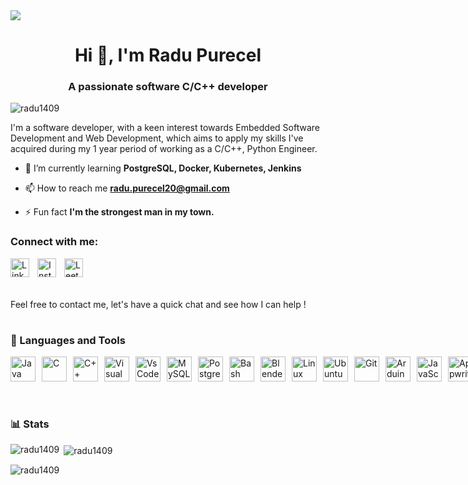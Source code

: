 <img src="https://raw.githubusercontent.com/Radu1409/Radu1409/main/BannerGitHub.png">
<h1 align="center">Hi 👋, I'm Radu Purecel</h1>
<h3 align="center">A passionate software C/C++ developer</h3>

<p align="left"> <img src="https://komarev.com/ghpvc/?username=radu1409&label=Profile%20views&color=0e75b6&style=flat" alt="radu1409" /> </p>

I'm a software developer, with a keen interest towards Embedded Software Development and Web Development, which aims to apply my skills I've acquired during my 1 year period of working as a C/C++, Python Engineer.

- 🌱 I’m currently learning **PostgreSQL, Docker, Kubernetes, Jenkins**

- 📫 How to reach me **radu.purecel20@gmail.com**

- ⚡ Fun fact **I'm the strongest man in my town.**


### Connect with me:
[<img align="left" src="https://raw.githubusercontent.com/rahuldkjain/github-profile-readme-generator/master/src/images/icons/Social/linked-in-alt.svg" alt="LinkedIn" width="30px" style="padding-right:10px;">](https://www.linkedin.com/in/radu-purecel-1173521b5/)
[<img align="left" src="https://raw.githubusercontent.com/rahuldkjain/github-profile-readme-generator/master/src/images/icons/Social/instagram.svg" alt="Instagram" width="30px" style="padding-right:10px;">](https://www.instagram.com/purecel_radu/)
[<img align="left" alt="LeetCode" width="30px" style="padding-right:10px;" src="https://raw.githubusercontent.com/rahuldkjain/github-profile-readme-generator/master/src/images/icons/Social/leet-code.svg">](https://leetcode.com/user9592EH/)

<br />
<br />
<br />

Feel free to contact me, let's have a quick chat and see how I can help !

#

### 🧰 Languages and Tools

<div style="display: flex;">
    <img alt="Java" width="40px" style="padding-right:10px;" src="https://cdn.jsdelivr.net/gh/devicons/devicon/icons/java/java-original.svg" />
    <img alt="C" width="40px" style="padding-right:10px;" src="https://cdn.jsdelivr.net/gh/devicons/devicon/icons/c/c-line.svg" />
    <img alt="C++" width="40px" style="padding-right:10px;" src="https://cdn.jsdelivr.net/gh/devicons/devicon/icons/cplusplus/cplusplus-line.svg" />
    <img alt="Visual Studio" width="40px" style="padding-right:10px;" src="https://cdn.jsdelivr.net/gh/devicons/devicon/icons/visualstudio/visualstudio-plain.svg" />
    <img alt="VsCode" width="40px" style="padding-right:10px;" src="https://cdn.jsdelivr.net/gh/devicons/devicon/icons/vscode/vscode-original.svg" />
    <img alt="MySQL" width="40px" style="padding-right:10px;" src="https://cdn.jsdelivr.net/gh/devicons/devicon/icons/mysql/mysql-original.svg" />
    <img alt="PostgreSQL" width="40px" style="padding-right:10px;" src="https://cdn.jsdelivr.net/gh/devicons/devicon/icons/postgresql/postgresql-original.svg" />
    <img alt="Bash" width="40px" style="padding-right:10px;" src="https://cdn.jsdelivr.net/gh/devicons/devicon/icons/bash/bash-original.svg" />
    <img alt="Blender" width="40px" style="padding-right:10px;" src="https://download.blender.org/branding/community/blender_community_badge_white.svg" />
    <img alt="Linux" width="40px" style="padding-right:10px;" src="https://cdn.jsdelivr.net/gh/devicons/devicon/icons/linux/linux-original.svg" />
    <img alt="Ubuntu" width="40px" style="padding-right:10px;" src="https://cdn.jsdelivr.net/gh/devicons/devicon/icons/ubuntu/ubuntu-plain.svg" />
    <img alt="Git" width="40px" style="padding-right:10px;" src="https://www.vectorlogo.zone/logos/git-scm/git-scm-icon.svg" />
    <img alt="Arduino" width="40px" style="padding-right:10px;" src="https://cdn.jsdelivr.net/gh/devicons/devicon/icons/arduino/arduino-original.svg" />
    <img alt="JavaScript" width="40px" style="padding-right:10px;" src="https://cdn.jsdelivr.net/gh/devicons/devicon/icons/javascript/javascript-original.svg" />
    <img alt="Appwrite" width="40px" style="padding-right:10px;" src="https://www.vectorlogo.zone/logos/appwriteio/appwriteio-icon.svg" />
    <img alt="HTML" width="40px" style="padding-right:10px;" src="https://cdn.jsdelivr.net/gh/devicons/devicon/icons/html5/html5-original.svg" />
    <img alt="CSS" width="40px" style="padding-right:10px;" src="https://cdn.jsdelivr.net/gh/devicons/devicon/icons/css3/css3-original.svg" />
    <img alt="JavaScript" width="40px" style="padding-right:10px;" src="https://cdn.jsdelivr.net/gh/devicons/devicon/icons/javascript/javascript-original.svg" />
    <img alt="Tailwind CSS" width="40px" style="padding-right:10px;" src="https://www.vectorlogo.zone/logos/tailwindcss/tailwindcss-icon.svg" />
    <img alt="React" width="40px" style="padding-right:10px;" src="https://cdn.jsdelivr.net/gh/devicons/devicon/icons/react/react-original.svg" />
    <img alt="Python" width="40px" style="padding-right:10px;" src="https://cdn.jsdelivr.net/gh/devicons/devicon/icons/python/python-original.svg" />
    <img alt="Postman" width="40px" style="padding-right:10px;" src="https://www.vectorlogo.zone/logos/getpostman/getpostman-icon.svg" />
    <img alt="Docker" width="40px" style="padding-right:10px;" src="https://cdn.jsdelivr.net/gh/devicons/devicon/icons/docker/docker-original.svg" />
    <img alt="Jenkins" width="40px" style="padding-right:10px;" src="https://cdn.jsdelivr.net/gh/devicons/devicon/icons/jenkins/jenkins-original.svg" />
    <img alt="OpenGL" width="40px" style="padding-right:10px;" src="https://cdn.jsdelivr.net/gh/devicons/devicon/icons/opengl/opengl-original.svg" />
</div>

<br/>

#

### 📊 Stats
<p><img align="left" src="https://github-readme-stats.vercel.app/api/top-langs?username=radu1409&show_icons=true&locale=en&layout=compact" alt="radu1409" /></p>

<p>&nbsp;<img align="center" src="https://github-readme-stats.vercel.app/api?username=radu1409&show_icons=true&locale=en" alt="radu1409" /></p>

<p><img align="center" src="https://github-readme-streak-stats.herokuapp.com/?user=radu1409&" alt="radu1409" /></p>
